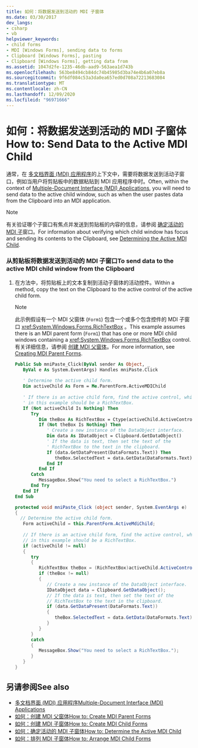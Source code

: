 ```yaml
---
title: 如何：将数据发送到活动的 MDI 子窗体
ms.date: 03/30/2017
dev_langs:
- csharp
- vb
helpviewer_keywords:
- child forms
- MDI [Windows Forms], sending data to forms
- Clipboard [Windows Forms], pasting
- Clipboard [Windows Forms], getting data from
ms.assetid: 1047d2fe-1235-46db-aad9-563aea1d743b
ms.openlocfilehash: 563be8494cb84dc74b45985d3ba74e4b6a07eb8a
ms.sourcegitcommit: 9f6df084c53a3da0ea657ed0d708a72213683084
ms.translationtype: MT
ms.contentlocale: zh-CN
ms.lasthandoff: 12/09/2020
ms.locfileid: "96971666"
---
```

# <a name="how-to-send-data-to-the-active-mdi-child"></a><span data-ttu-id="68327-102">如何：将数据发送到活动的 MDI 子窗体</span><span class="sxs-lookup"><span data-stu-id="68327-102">How to: Send Data to the Active MDI Child</span></span>
<span data-ttu-id="68327-103">通常，在 [多文档界面 (MDI) 应用程序](multiple-document-interface-mdi-applications.md)的上下文中，需要将数据发送到活动子窗口，例如当用户将剪贴板中的数据粘贴到 MDI 应用程序中时。</span><span class="sxs-lookup"><span data-stu-id="68327-103">Often, within the context of [Multiple-Document Interface (MDI) Applications](multiple-document-interface-mdi-applications.md), you will need to send data to the active child window, such as when the user pastes data from the Clipboard into an MDI application.</span></span>  
  
> [!NOTE]
> <span data-ttu-id="68327-104">有关验证哪个子窗口有焦点并发送到剪贴板的内容的信息，请参阅 [确定活动的 MDI 子](how-to-determine-the-active-mdi-child.md)窗口。</span><span class="sxs-lookup"><span data-stu-id="68327-104">For information about verifying which child window has focus and sending its contents to the Clipboard, see [Determining the Active MDI Child](how-to-determine-the-active-mdi-child.md).</span></span>  
  
### <a name="to-send-data-to-the-active-mdi-child-window-from-the-clipboard"></a><span data-ttu-id="68327-105">从剪贴板将数据发送到活动的 MDI 子窗口</span><span class="sxs-lookup"><span data-stu-id="68327-105">To send data to the active MDI child window from the Clipboard</span></span>  
  
1. <span data-ttu-id="68327-106">在方法中，将剪贴板上的文本复制到活动子窗体的活动控件。</span><span class="sxs-lookup"><span data-stu-id="68327-106">Within a method, copy the text on the Clipboard to the active control of the active child form.</span></span>  
  
    > [!NOTE]
    > <span data-ttu-id="68327-107">此示例假设有一个 MDI 父窗体 (`Form1`) 包含一个或多个包含控件的 MDI 子窗口 <xref:System.Windows.Forms.RichTextBox> 。</span><span class="sxs-lookup"><span data-stu-id="68327-107">This example assumes there is an MDI parent form (`Form1`) that has one or more MDI child windows containing a <xref:System.Windows.Forms.RichTextBox> control.</span></span> <span data-ttu-id="68327-108">有关详细信息，请参阅 [创建 MDI 父窗体](how-to-create-mdi-parent-forms.md)。</span><span class="sxs-lookup"><span data-stu-id="68327-108">For more information, see [Creating MDI Parent Forms](how-to-create-mdi-parent-forms.md).</span></span>  
  
    ```vb  
    Public Sub mniPaste_Click(ByVal sender As Object, _  
       ByVal e As System.EventArgs) Handles mniPaste.Click  
  
       ' Determine the active child form.  
       Dim activeChild As Form = Me.ParentForm.ActiveMDIChild  
  
       ' If there is an active child form, find the active control, which  
       ' in this example should be a RichTextBox.  
       If (Not activeChild Is Nothing) Then  
          Try  
             Dim theBox As RichTextBox = Ctype(activeChild.ActiveControl, RichTextBox)  
             If (Not theBox Is Nothing) Then  
                ' Create a new instance of the DataObject interface.  
                Dim data As IDataObject = Clipboard.GetDataObject()  
                ' If the data is text, then set the text of the
                ' RichTextBox to the text in the clipboard.  
                If (data.GetDataPresent(DataFormats.Text)) Then  
                   theBox.SelectedText = data.GetData(DataFormats.Text).ToString()  
                End If  
             End If  
          Catch  
             MessageBox.Show("You need to select a RichTextBox.")  
          End Try  
       End If  
    End Sub  
    ```  
  
    ```csharp  
    protected void mniPaste_Click (object sender, System.EventArgs e)  
    {  
      // Determine the active child form.  
       Form activeChild = this.ParentForm.ActiveMdiChild;  
  
       // If there is an active child form, find the active control, which  
       // in this example should be a RichTextBox.  
       if (activeChild != null)  
       {  
          try
          {  
             RichTextBox theBox = (RichTextBox)activeChild.ActiveControl;  
             if (theBox != null)  
             {  
                // Create a new instance of the DataObject interface.  
                IDataObject data = Clipboard.GetDataObject();  
                // If the data is text, then set the text of the
                // RichTextBox to the text in the clipboard.  
                if (data.GetDataPresent(DataFormats.Text))  
                {  
                   theBox.SelectedText = data.GetData(DataFormats.Text).ToString();
                }  
             }  
          }  
          catch
          {  
             MessageBox.Show("You need to select a RichTextBox.");  
          }  
       }  
    }  
    ```  
  
## <a name="see-also"></a><span data-ttu-id="68327-109">另请参阅</span><span class="sxs-lookup"><span data-stu-id="68327-109">See also</span></span>

- [<span data-ttu-id="68327-110">多文档界面 (MDI) 应用程序</span><span class="sxs-lookup"><span data-stu-id="68327-110">Multiple-Document Interface (MDI) Applications</span></span>](multiple-document-interface-mdi-applications.md)
- [<span data-ttu-id="68327-111">如何：创建 MDI 父窗体</span><span class="sxs-lookup"><span data-stu-id="68327-111">How to: Create MDI Parent Forms</span></span>](how-to-create-mdi-parent-forms.md)
- [<span data-ttu-id="68327-112">如何：创建 MDI 子窗体</span><span class="sxs-lookup"><span data-stu-id="68327-112">How to: Create MDI Child Forms</span></span>](how-to-create-mdi-child-forms.md)
- [<span data-ttu-id="68327-113">如何：确定活动的 MDI 子窗体</span><span class="sxs-lookup"><span data-stu-id="68327-113">How to: Determine the Active MDI Child</span></span>](how-to-determine-the-active-mdi-child.md)
- [<span data-ttu-id="68327-114">如何：排列 MDI 子窗体</span><span class="sxs-lookup"><span data-stu-id="68327-114">How to: Arrange MDI Child Forms</span></span>](how-to-arrange-mdi-child-forms.md)
